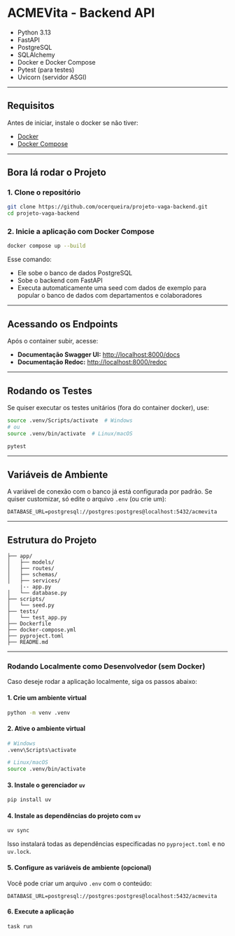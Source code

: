 
# ACMEVita - Backend API

- Python 3.13
- FastAPI
- PostgreSQL
- SQLAlchemy
- Docker e Docker Compose
- Pytest (para testes)
- Uvicorn (servidor ASGI)

---

## Requisitos

Antes de iniciar, instale o docker se não tiver:

- [Docker](https://www.docker.com/)
- [Docker Compose](https://docs.docker.com/compose/install/)

---

## Bora lá rodar o Projeto

### 1. Clone o repositório

```bash
git clone https://github.com/ocerqueira/projeto-vaga-backend.git
cd projeto-vaga-backend
````

### 2. Inicie a aplicação com Docker Compose

```bash
docker compose up --build
```

Esse comando:

* Ele sobe o banco de dados PostgreSQL
* Sobe o backend com FastAPI
* Executa automaticamente uma seed com dados de exemplo para popular o banco de dados com departamentos e colaboradores

---

## Acessando os Endpoints

Após o container subir, acesse:

* **Documentação Swagger UI:** [http://localhost:8000/docs](http://localhost:8000/docs)
* **Documentação Redoc:** [http://localhost:8000/redoc](http://localhost:8000/redoc)

---

## Rodando os Testes

Se quiser executar os testes unitários (fora do container docker), use:

```bash
source .venv/Scripts/activate  # Windows
# ou
source .venv/bin/activate  # Linux/macOS

pytest
```

---

## Variáveis de Ambiente

A variável de conexão com o banco já está configurada por padrão. Se quiser customizar, só edite o arquivo `.env` (ou crie um):

```env
DATABASE_URL=postgresql://postgres:postgres@localhost:5432/acmevita
```

---

## Estrutura do Projeto

```
├── app/
│   ├── models/
│   ├── routes/
│   ├── schemas/
│   ├── services/
    |-- app.py
│   └── database.py
├── scripts/
│   └── seed.py
├── tests/
│   └── test_app.py
├── Dockerfile
├── docker-compose.yml
├── pyproject.toml
├── README.md
```

---

### Rodando Localmente como Desenvolvedor (sem Docker)

Caso deseje rodar a aplicação localmente, siga os passos abaixo:

#### 1. Crie um ambiente virtual

```bash
python -m venv .venv
```

#### 2. Ative o ambiente virtual

```bash
# Windows
.venv\Scripts\activate

# Linux/macOS
source .venv/bin/activate
```

#### 3. Instale o gerenciador `uv`

```bash
pip install uv
```

#### 4. Instale as dependências do projeto com `uv`

```bash
uv sync
```

Isso instalará todas as dependências especificadas no `pyproject.toml` e no `uv.lock`.

#### 5. Configure as variáveis de ambiente (opcional)

Você pode criar um arquivo `.env` com o conteúdo:

```env
DATABASE_URL=postgresql://postgres:postgres@localhost:5432/acmevita
```

#### 6. Execute a aplicação

```bash
task run 
```
